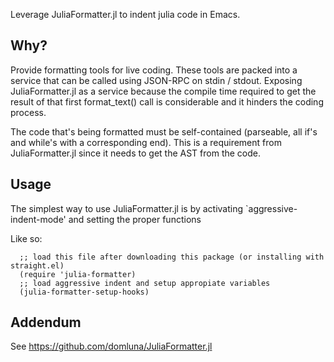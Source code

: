 Leverage JuliaFormatter.jl to indent julia code in Emacs.

## Why?
Provide formatting tools for live coding.  These tools are packed into a service
that can be called using JSON-RPC on stdin / stdout.  Exposing JuliaFormatter.jl
as a service because the compile time required to get the result of that
first format_text() call is considerable and it hinders the coding process.

The code that's being formatted must be self-contained (parseable, all if's
and while's with a corresponding end).  This is a requirement from
JuliaFormatter.jl since it needs to get the AST from the code.

## Usage

The simplest way to use JuliaFormatter.jl is by activating `aggressive-indent-mode'
and setting the proper functions

Like so:
```elisp
  ;; load this file after downloading this package (or installing with straight.el)
  (require 'julia-formatter)
  ;; load aggressive indent and setup appropiate variables
  (julia-formatter-setup-hooks)
```

## Addendum

See https://github.com/domluna/JuliaFormatter.jl
